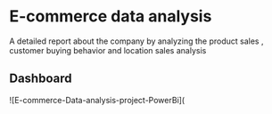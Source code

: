 # E-commerce data analysis
A detailed report about the company by analyzing the product sales , customer buying behavior and location sales analysis
## Dashboard
![E-commerce-Data-analysis-project-PowerBi](
